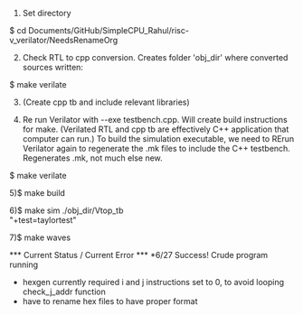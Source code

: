 1) Set directory

$	cd	Documents/GitHub/SimpleCPU_Rahul/risc-v_verilator/NeedsRenameOrg

2) Check RTL to cpp conversion. Creates folder 'obj_dir' where converted sources written:

$	make verilate

3) (Create cpp tb and include relevant libraries)

4) Re run Verilator with --exe testbench.cpp.  Will create build instructions for make. (Verilated RTL and cpp tb are effectively C++ application that computer can run.) To build the simulation executable, we need to RErun Verilator again to regenerate the .mk files to include the C++ testbench.  Regenerates .mk, not much else new.

$	make verilate

5)$ make build

6)$ make sim
	./obj_dir/Vtop_tb \
		"+test=taylortest"

7)$ make waves

*** Current Status / Current Error ***
*6/27
Success! Crude program running
* hexgen currently required i and j instructions set to 0, to avoid looping check_j_addr function
* have to rename hex files to have proper format

